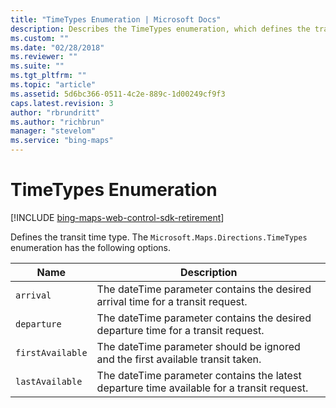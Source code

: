 ```yaml
---
title: "TimeTypes Enumeration | Microsoft Docs"
description: Describes the TimeTypes enumeration, which defines the transit time type, and provides a list of enumeration options.
ms.custom: ""
ms.date: "02/28/2018"
ms.reviewer: ""
ms.suite: ""
ms.tgt_pltfrm: ""
ms.topic: "article"
ms.assetid: 5d6bc366-0511-4c2e-889c-1d00249cf9f3
caps.latest.revision: 3
author: "rbrundritt"
ms.author: "richbrun"
manager: "stevelom"
ms.service: "bing-maps"
---
```


# TimeTypes Enumeration

[!INCLUDE [bing-maps-web-control-sdk-retirement](../../includes/bing-maps-web-control-sdk-retirement.md)]

Defines the transit time type. The `Microsoft.Maps.Directions.TimeTypes` enumeration has the following options.

| Name             | Description                                                                                |
|------------------|--------------------------------------------------------------------------------------------|
| `arrival`        | The dateTime parameter contains the desired arrival time for a transit request.            |
| `departure`      | The dateTime parameter contains the desired departure time for a transit request.          |
| `firstAvailable` | The dateTime parameter should be ignored and the first available transit taken.            |
| `lastAvailable`  | The dateTime parameter contains the latest departure time available for a transit request. |

